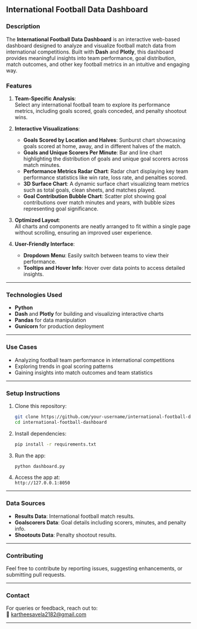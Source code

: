 ## **International Football Data Dashboard**

### **Description**
The **International Football Data Dashboard** is an interactive web-based dashboard designed to analyze and visualize football match data from international competitions. Built with **Dash** and **Plotly**, this dashboard provides meaningful insights into team performance, goal distribution, match outcomes, and other key football metrics in an intuitive and engaging way. 

### **Features**
1. **Team-Specific Analysis**:  
   Select any international football team to explore its performance metrics, including goals scored, goals conceded, and penalty shootout wins.  

2. **Interactive Visualizations**:  
   - **Goals Scored by Location and Halves**: Sunburst chart showcasing goals scored at home, away, and in different halves of the match.  
   - **Goals and Unique Scorers Per Minute**: Bar and line chart highlighting the distribution of goals and unique goal scorers across match minutes.  
   - **Performance Metrics Radar Chart**: Radar chart displaying key team performance statistics like win rate, loss rate, and penalties scored.  
   - **3D Surface Chart**: A dynamic surface chart visualizing team metrics such as total goals, clean sheets, and matches played.  
   - **Goal Contribution Bubble Chart**: Scatter plot showing goal contributions over match minutes and years, with bubble sizes representing goal significance.  

3. **Optimized Layout**:  
   All charts and components are neatly arranged to fit within a single page without scrolling, ensuring an improved user experience.

4. **User-Friendly Interface**:  
   - **Dropdown Menu**: Easily switch between teams to view their performance.  
   - **Tooltips and Hover Info**: Hover over data points to access detailed insights.

---

### **Technologies Used**
- **Python**  
- **Dash** and **Plotly** for building and visualizing interactive charts  
- **Pandas** for data manipulation  
- **Gunicorn** for production deployment  

---

### **Use Cases**
- Analyzing football team performance in international competitions  
- Exploring trends in goal scoring patterns  
- Gaining insights into match outcomes and team statistics  

---

### **Setup Instructions**
1. Clone this repository:  
   ```bash
   git clone https://github.com/your-username/international-football-dashboard.git
   cd international-football-dashboard
   ```

2. Install dependencies:  
   ```bash
   pip install -r requirements.txt
   ```

3. Run the app:  
   ```bash
   python dashboard.py
   ```

4. Access the app at:  
   `http://127.0.0.1:8050`

---

### **Data Sources**
- **Results Data**: International football match results.  
- **Goalscorers Data**: Goal details including scorers, minutes, and penalty info.  
- **Shootouts Data**: Penalty shootout results.  

---

### **Contributing**
Feel free to contribute by reporting issues, suggesting enhancements, or submitting pull requests.  

---

### **Contact**
For queries or feedback, reach out to:  
📧 kartheesavela2182@gmail.com 

---
